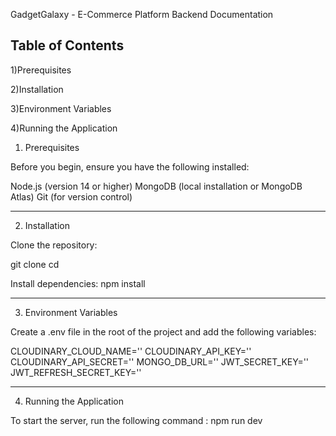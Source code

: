 GadgetGalaxy - E-Commerce Platform Backend Documentation

Table of Contents
----------------
1)Prerequisites 

2)Installation

3)Environment Variables

4)Running the Application


1) Prerequisites

Before you begin, ensure you have the following installed:

Node.js (version 14 or higher)
MongoDB (local installation or MongoDB Atlas)
Git (for version control)

-------------------------
2) Installation

Clone the repository:

git clone <repository-url>
cd <repository-folder>

Install dependencies:
npm install

----------------------------

3) Environment Variables
 
Create a .env file in the root of the project and add the following variables:

CLOUDINARY_CLOUD_NAME=''
CLOUDINARY_API_KEY=''
CLOUDINARY_API_SECRET=''
MONGO_DB_URL=''
JWT_SECRET_KEY=''
JWT_REFRESH_SECRET_KEY=''

--------------------------

4)  Running the Application

To start the server, run the following command : 
npm run dev
